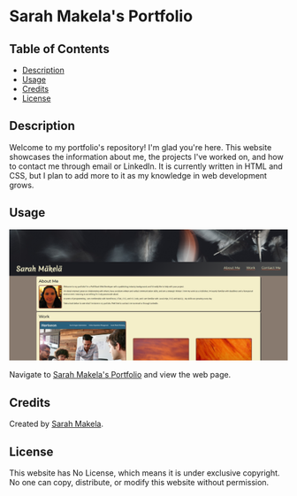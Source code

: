 # Sarah Makela's Portfolio

## Table of Contents

* [Description](#description)
* [Usage](#usage)
* [Credits](#credits)
* [License](#license)

## Description

Welcome to my portfolio's repository! I'm glad you're here. This website showcases the information about me, the projects I've worked on, and how to contact me through email or LinkedIn. It is currently written in HTML and CSS, but I plan to add more to it as my knowledge in web development grows.

## Usage

![Sarah Makela's Portfolio](./assets/images/smakela-portfolio-screenshot.png)

Navigate to [Sarah Makela's Portfolio](https://smakela13.github.io/smakela-portfolio/index.html) and view the web page.

## Credits

Created by [Sarah Makela](https://github.com/smakela13).

## License

This website has No License, which means it is under exclusive copyright. No one can copy, distribute, or modify this website without permission.
